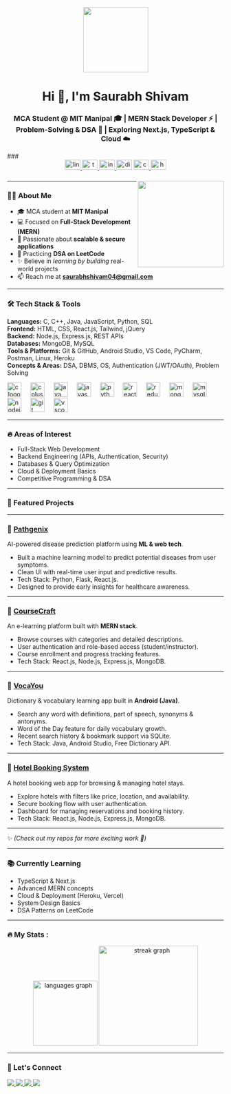 
<div align="center">
  <img height="151" src="https://user-images.githubusercontent.com/74466828/99154874-4e680580-26dd-11eb-9773-48576689f01e.gif"  />
</div>

<h1 align="center">Hi 👋, I'm Saurabh Shivam</h1>
<h3 align="center">MCA Student @ MIT Manipal 🎓 | MERN Stack Developer ⚡ | Problem-Solving & DSA 📘 | Exploring Next.js, TypeScript & Cloud ☁️</h3>
###

<div align="center">
  <a href="https://www.linkedin.com/in/saurabh-shivam-1b50931a5/" target="_blank">
    <img src="https://raw.githubusercontent.com/maurodesouza/profile-readme-generator/master/src/assets/icons/social/linkedin/default.svg" width="36" height="23" alt="linkedin logo"  />
  </a>
  <a href="https://twitter.com/SaurabhShivam4" target="_blank">
    <img src="https://raw.githubusercontent.com/maurodesouza/profile-readme-generator/master/src/assets/icons/social/twitter/default.svg" width="36" height="23" alt="twitter logo"  />
  </a>
  <a href="https://www.instagram.com/saurabhhh_.__/" target="_blank">
    <img src="https://raw.githubusercontent.com/maurodesouza/profile-readme-generator/master/src/assets/icons/social/instagram/default.svg" width="36" height="23" alt="instagram logo"  />
  </a>
  <img src="https://raw.githubusercontent.com/maurodesouza/profile-readme-generator/master/src/assets/icons/social/discord/default.svg" width="36" height="23" alt="discord logo"  />
  <a href="https://codesandbox.io/dashboard/recent?workspace=c83579d4-a1eb-4b23-9a8f-f334208ac444" target="_blank">
    <img src="https://raw.githubusercontent.com/maurodesouza/profile-readme-generator/master/src/assets/icons/social/codesandbox/default.svg" width="36" height="23" alt="codesandbox logo"  />
  </a>
  <img src="https://raw.githubusercontent.com/maurodesouza/profile-readme-generator/master/src/assets/icons/social/hackerrank/default.svg" width="36" height="23" alt="hackerrank logo"  />
</div>

###

<img align="right" height="200" src="https://miro.medium.com/v2/resize:fit:1358/1*kIacWWXjfYBFXqIXhIuCXQ.gif"  />

---

<h3 align="left">👩‍💻 About Me</h3>

- 🎓 MCA student at **MIT Manipal**  
- 💻 Focused on **Full-Stack Development (MERN)**  
- 🔐 Passionate about **scalable & secure applications**  
- 📘 Practicing **DSA on LeetCode**  
- ✨ Believe in *learning by building* real-world projects  
- 📫 Reach me at **saurabhshivam04@gmail.com**  

---

<h3 align="left">🛠 Tech Stack & Tools</h3>

**Languages:** C, C++, Java, JavaScript, Python, SQL  
**Frontend:** HTML, CSS, React.js, Tailwind, jQuery  
**Backend:** Node.js, Express.js, REST APIs  
**Databases:** MongoDB, MySQL  
**Tools & Platforms:** Git & GitHub, Android Studio, VS Code, PyCharm, Postman, Linux, Heroku  
**Concepts & Areas:** DSA, DBMS, OS, Authentication (JWT/OAuth), Problem Solving  

<div align="left">
  <img src="https://cdn.jsdelivr.net/gh/devicons/devicon/icons/c/c-original.svg" height="33" alt="c logo"  />
  <img width="13" />
  <img src="https://cdn.jsdelivr.net/gh/devicons/devicon/icons/cplusplus/cplusplus-original.svg" height="33" alt="cplusplus logo"  />
  <img width="13" />
  <img src="https://cdn.jsdelivr.net/gh/devicons/devicon/icons/java/java-original.svg" height="33" alt="java logo"  />
  <img width="13" />
  <img src="https://cdn.jsdelivr.net/gh/devicons/devicon/icons/javascript/javascript-original.svg" height="33" alt="javascript logo"  />
  <img width="13" />
  <img src="https://cdn.jsdelivr.net/gh/devicons/devicon/icons/python/python-original.svg" height="33" alt="python logo"  />
  <img width="13" />
  <img src="https://cdn.jsdelivr.net/gh/devicons/devicon/icons/react/react-original.svg" height="33" alt="react logo"  />
  <img width="13" />
  <img src="https://cdn.jsdelivr.net/gh/devicons/devicon/icons/redux/redux-original.svg" height="33" alt="redux logo"  />
  <img width="13" />
  <img src="https://cdn.jsdelivr.net/gh/devicons/devicon/icons/mongodb/mongodb-original.svg" height="33" alt="mongodb logo"  />
  <img width="13" />
  <img src="https://cdn.jsdelivr.net/gh/devicons/devicon/icons/mysql/mysql-original.svg" height="33" alt="mysql logo"  />
  <img width="13" />
  <img src="https://cdn.jsdelivr.net/gh/devicons/devicon/icons/nodejs/nodejs-original.svg" height="33" alt="nodejs logo"  />
  <img width="13" />
  <img src="https://cdn.jsdelivr.net/gh/devicons/devicon/icons/git/git-original.svg" height="33" alt="git logo"  />
  <img width="13" />
  <img src="https://cdn.jsdelivr.net/gh/devicons/devicon/icons/vscode/vscode-original.svg" height="33" alt="vscode logo"  />
</div>

---

<h3 align="left">🔥 Areas of Interest</h3>

- Full-Stack Web Development  
- Backend Engineering (APIs, Authentication, Security)  
- Databases & Query Optimization  
- Cloud & Deployment Basics  
- Competitive Programming & DSA  

---

<h3 align="left">📌 Featured Projects</h3>

---

### 🔹 [Pathgenix](https://github.com/Saurabh-Shivam/Pathgenix)  
AI-powered disease prediction platform using **ML & web tech**.  

- Built a machine learning model to predict potential diseases from user symptoms.  
- Clean UI with real-time user input and predictive results.  
- Tech Stack: Python, Flask, React.js.  
- Designed to provide early insights for healthcare awareness.  

---

### 🔹 [CourseCraft](https://github.com/Saurabh-Shivam/CourseCraft)  
An e-learning platform built with **MERN stack**.  

- Browse courses with categories and detailed descriptions.  
- User authentication and role-based access (student/instructor).  
- Course enrollment and progress tracking features.  
- Tech Stack: React.js, Node.js, Express.js, MongoDB.  

---

### 🔹 [VocaYou](https://github.com/Saurabh-Shivam/Vocayou)  
Dictionary & vocabulary learning app built in **Android (Java)**.  

- Search any word with definitions, part of speech, synonyms & antonyms.  
- Word of the Day feature for daily vocabulary growth.  
- Recent search history & bookmark support via SQLite.  
- Tech Stack: Java, Android Studio, Free Dictionary API.  

---

### 🔹 [Hotel Booking System](https://github.com/Saurabh-Shivam/Hotel-Booking)  
A hotel booking web app for browsing & managing hotel stays.  

- Explore hotels with filters like price, location, and availability.  
- Secure booking flow with user authentication.  
- Dashboard for managing reservations and booking history.  
- Tech Stack: React.js, Node.js, Express.js, MongoDB.  

---

✨ *(Check out my repos for more exciting work 🚀)*  


---

<h3 align="left">📚 Currently Learning</h3>

- TypeScript & Next.js  
- Advanced MERN concepts  
- Cloud & Deployment (Heroku, Vercel)  
- System Design Basics  
- DSA Patterns on LeetCode  

---

<h3 align="left">🔥   My Stats :</h3>

<div align="center">
  <img src="https://github-readme-stats.vercel.app/api/top-langs?username=saurabh-shivam&locale=en&hide_title=false&layout=compact&card_width=320&langs_count=5&theme=dracula&hide_border=false&order=2" height="150" alt="languages graph"  />
  <img src="https://streak-stats.demolab.com?user=saurabh-shivam&locale=en&mode=daily&theme=aura_dark&hide_border=false&border_radius=5&order=3" height="231" alt="streak graph"  />
</div>

---

<h3 align="left">🤝 Let's Connect</h3>

<p align="left">
  <a href="https://www.linkedin.com/in/saurabh-shivam/" target="_blank">
    <img src="https://img.shields.io/badge/LinkedIn-0077B5?style=for-the-badge&logo=linkedin&logoColor=white"/>
  </a>
  <a href="https://twitter.com/" target="_blank">
    <img src="https://img.shields.io/badge/Twitter-1DA1F2?style=for-the-badge&logo=twitter&logoColor=white"/>
  </a>
  <a href="https://instagram.com/" target="_blank">
    <img src="https://img.shields.io/badge/Instagram-E4405F?style=for-the-badge&logo=instagram&logoColor=white"/>
  </a>
  <a href="https://leetcode.com/u/Saurabh-Shivam/" target="_blank">
    <img src="https://img.shields.io/badge/LeetCode-FFA116?style=for-the-badge&logo=leetcode&logoColor=white"/>
  </a>
</p>
